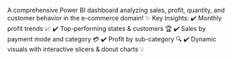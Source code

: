 A comprehensive Power BI dashboard analyzing sales, profit, quantity, and customer behavior in the e-commerce domain!
✨ Key Insights:
✔️ Monthly profit trends 📈
✔️ Top-performing states & customers 🏆
✔️ Sales by payment mode and category 💳
✔️ Profit by sub-category 🔍
✔️ Dynamic visuals with interactive slicers & donut charts 💡

